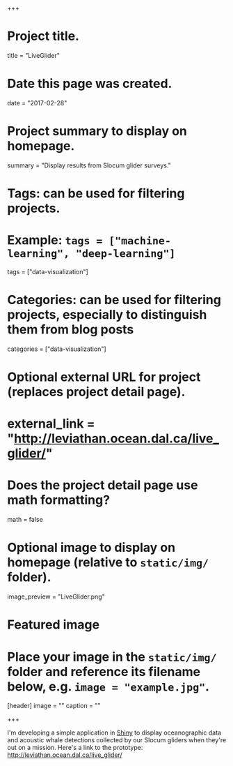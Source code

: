 +++
# Project title.
title = "LiveGlider"

# Date this page was created.
date = "2017-02-28"

# Project summary to display on homepage.
summary = "Display results from Slocum glider surveys."

# Tags: can be used for filtering projects.
# Example: `tags = ["machine-learning", "deep-learning"]`
tags = ["data-visualization"]

# Categories: can be used for filtering projects, especially to distinguish them from blog posts
categories = ["data-visualization"]

# Optional external URL for project (replaces project detail page).
# external_link = "http://leviathan.ocean.dal.ca/live_glider/"

# Does the project detail page use math formatting?
math = false

# Optional image to display on homepage (relative to `static/img/` folder).
image_preview = "LiveGlider.png"

# Featured image
# Place your image in the `static/img/` folder and reference its filename below, e.g. `image = "example.jpg"`.
[header]
image = ""
caption = ""

+++

I'm developing a simple application in [Shiny](https://shiny.rstudio.com/) to display oceanographic data and acoustic whale detections collected by our Slocum gliders when they're out on a mission. Here's a link to the prototype: http://leviathan.ocean.dal.ca/live_glider/
